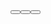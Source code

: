 
<Button label='Correct' textColor='white' bgColor='green' border={false} />
<Button label='Incorrect' textColor='white' bgColor='red' border={false} />
<Button label='Question' textColor='red' bgColor='white' border={false} />